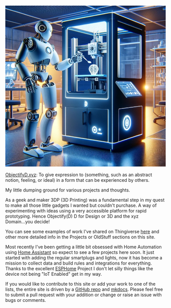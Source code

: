 ![Home_Logo](img/objectify.jpg)


[ObjectifyD.xyz](http://objectifyd.xyz): To give expression to (something, such as an abstract notion, feeling, or ideal) in a form that can be experienced by others.

My little dumping ground for various projects and thoughts.

As a geek and maker 3DP (3D Printing) was a fundamental step in my quest to make all those little gadgets I wanted but couldn't purchase. A way of experimenting with ideas using a very accessible platform for rapid prototyping. Hence Objectify(D) D for Design or 3D and the xyz Domain...you decide!

You can see some examples of work I've shared on Thingiverse [here](https://www.thingiverse.com/digimatic/designs) and other more detailed info in the Projects or OldStuff sections on this site.

Most recently I've been getting a little bit obsessed with Home Automation using [Home Assistant](https://www.home-assistant.io/) so expect to see a few projects here soon. It just started with adding the regular smartplugs and lights, now it has become a mission to collect data and build rules and integrations for everything. Thanks to the excellent [ESPHome](https://esphome.io/) Project I don't let silly things like the device not being "IoT Enabled" get in my way.

If you would like to contribute to this site or add your work to one of the lists, the entire site is driven by a [GitHub repo](https://github.com/WayneStallwood/objectifyd.xyz) and [mkdocs](https://www.mkdocs.org/). Please feel free to submit a pull request with your addition or change or raise an issue with bugs or comments.
